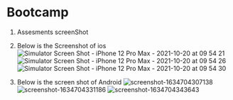 # Bootcamp
1. Assesments screenShot
2. Below is the Screenshot of ios 
![Simulator Screen Shot - iPhone 12 Pro Max - 2021-10-20 at 09 54 21](https://user-images.githubusercontent.com/91865197/138028481-6eb96865-1da0-4113-8c46-9ad3a736b612.png)
![Simulator Screen Shot - iPhone 12 Pro Max - 2021-10-20 at 09 54 26](https://user-images.githubusercontent.com/91865197/138028503-568a81ea-9ff1-44f8-b22c-67ec0ddcd298.png)
![Simulator Screen Shot - iPhone 12 Pro Max - 2021-10-20 at 09 54 30](https://user-images.githubusercontent.com/91865197/138028510-0d51fcc1-ba59-496d-a46a-3211fd2fcd88.png)

3. Below is the screen shot of Android
![screenshot-1634704307138](https://user-images.githubusercontent.com/91865197/138029865-d76d2687-edb1-4eb9-9925-08b57d6f3004.png)
![screenshot-1634704331186](https://user-images.githubusercontent.com/91865197/138029873-e20e1efa-e5c1-46a6-8880-efd6fde0435d.png)
![screenshot-1634704343643](https://user-images.githubusercontent.com/91865197/138029879-727e7f57-a4c6-4efd-97c8-ff1fa57bc5b6.png)

